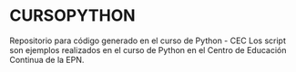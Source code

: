# CURSOPYTHON
Repositorio para código generado en el curso de Python - CEC
Los script son ejemplos realizados en el curso de Python en el Centro de Educación Continua de la EPN.
